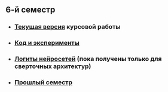 ## 6-й семестр

* ### [Текущая версия](cw_paper/main.pdf) курсовой работы
* ### [Код и эксперименты](code/)
* ### [Логиты нейросетей](www.kaggle.com/dataset/8f363210bf51f637bff77e14abcfe2fd3613446dadee979b35a6d1084d861dd9) (пока получены только для сверточных архитектур)
* ### [Прошлый семестр](other/)
